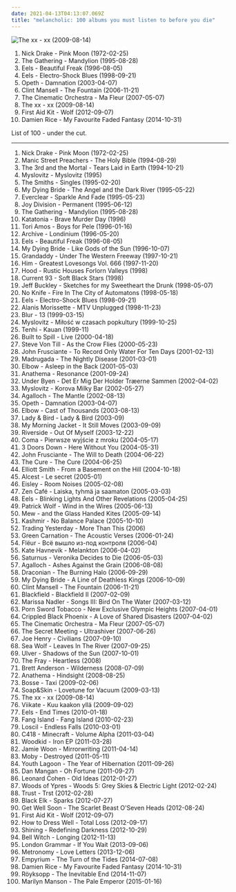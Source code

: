 ```yaml
---
date: 2021-04-13T04:13:07.069Z
title: "melancholic: 100 albums you must listen to before you die"
---
```

![The xx - xx (2009-08-14)](http://coverartarchive.org/release/2d9f9aac-1884-3939-a3b7-01437151e495/7167631451-500.jpg "The xx - xx (2009-08-14)")
<ol class="albums">
<li data-cover="http://coverartarchive.org/release/2a274c12-8785-351a-9155-1d6d2dfde21c/23137783404-500.jpg" data-tags="folk, singer-songwriter" role="button">Nick Drake - Pink Moon (1972-02-25)</li>
<li data-cover="https://img.discogs.com/mXmbUGbg8s-pnwDZnxsR5EARqq4=/fit-in/600x600/filters:strip_icc():format(jpeg):mode_rgb():quality(90)/discogs-images/R-4950111-1433873709-1968.jpeg.jpg" data-tags="gothic metal, progressive metal, atmospheric metal" role="button">The Gathering - Mandylion (1995-08-28)</li>
<li data-cover="http://coverartarchive.org/release/31c452b7-6fc4-39eb-9a0c-1f349328c745/11388472171-500.jpg" data-tags="alternative, rock, alternative rock, indie rock, 90s" role="button">Eels - Beautiful Freak (1996-08-05)</li>
<li data-cover="http://coverartarchive.org/release/18274d01-86aa-4f26-ab80-5526bd285d9b/5129179403-500.jpg" data-tags="90s, indie rock" role="button">Eels - Electro-Shock Blues (1998-09-21)</li>
<li data-cover="http://coverartarchive.org/release/3fe02bae-ffbc-3a1f-82b7-d7b338f78b71/6695442614-500.jpg" data-tags="progressive rock" role="button">Opeth - Damnation (2003-04-07)</li>
<li data-cover="http://coverartarchive.org/release/33abead4-3015-438f-9ea3-97f2cc5cb278/6074705469-500.jpg" data-tags="soundtrack" role="button">Clint Mansell - The Fountain (2006-11-21)</li>
<li data-cover="https://via.placeholder.com/450" data-tags="downtempo, chillout" role="button">The Cinematic Orchestra - Ma Fleur (2007-05-07)</li>
<li data-cover="http://coverartarchive.org/release/2d9f9aac-1884-3939-a3b7-01437151e495/7167631451-500.jpg" data-tags="indie" role="button">The xx - xx (2009-08-14)</li>
<li data-cover="http://coverartarchive.org/release/8bd613e5-a2c5-4852-80c1-b45a0ea9232e/10917447319-500.jpg" data-tags="chillout, female vocalists, melancholic, celtic, native americans" role="button">First Aid Kit - Wolf (2012-09-07)</li>
<li data-cover="http://coverartarchive.org/release/a5bb7a1b-f162-44a0-b833-69fb8bf13125/8706849113-500.jpg" data-tags="folk, acoustic, indie folk" role="button">Damien Rice - My Favourite Faded Fantasy (2014-10-31)</li>
</ol>
List of 100 - under the cut.
<!-- more -->

_________________

<ol class="albums">
<li data-cover="http://coverartarchive.org/release/2a274c12-8785-351a-9155-1d6d2dfde21c/23137783404-500.jpg" data-tags="folk, singer-songwriter" role="button">
Nick Drake - Pink Moon (1972-02-25)
</li>
<li data-cover="https://img.discogs.com/Ghadzn_xpqXGzIU_Dw8VJRa6uoU=/fit-in/600x601/filters:strip_icc():format(jpeg):mode_rgb():quality(90)/discogs-images/R-4358145-1553540610-8949.jpeg.jpg" data-tags="90s, rock" role="button">
Manic Street Preachers - The Holy Bible (1994-08-29)
</li>
<li data-cover="http://coverartarchive.org/release/300d85c9-2df7-4715-82db-f48b47913d20/1463858374-500.jpg" data-tags="doom metal, atmospheric doom metal" role="button">
The 3rd and the Mortal - Tears Laid in Earth (1994-10-21)
</li>
<li data-cover="https://img.discogs.com/ixHEMNqFvofVjMAVVI6OV-z3zvg=/fit-in/410x410/filters:strip_icc():format(jpeg):mode_rgb():quality(90)/discogs-images/R-920331-1521923537-6695.jpeg.jpg" data-tags="rock, alternative rock, polish" role="button">
Myslovitz - Myslovitz (1995)
</li>
<li data-cover="http://coverartarchive.org/release/ab8ac30e-5a26-32f3-81b9-b765640e66d7/13519193947-500.jpg" data-tags="80s" role="button">
The Smiths - Singles (1995-02-20)
</li>
<li data-cover="http://coverartarchive.org/release/26ed17a4-e022-4abc-a11f-23437715f4f8/15399938306-500.jpg" data-tags="doom metal" role="button">
My Dying Bride - The Angel and the Dark River (1995-05-22)
</li>
<li data-cover="https://img.discogs.com/ET7Yy8_knfXR_aToSfd-_4mULc8=/fit-in/600x600/filters:strip_icc():format(jpeg):mode_rgb():quality(90)/discogs-images/R-1750670-1333630000.jpeg.jpg" data-tags="alternative rock, 90s, rock" role="button">
Everclear - Sparkle And Fade (1995-05-23)
</li>
<li data-cover="http://coverartarchive.org/release/d7c9e8c6-b057-4f48-b04e-c460ec924eff/11920495341-500.jpg" data-tags="post-punk" role="button">
Joy Division - Permanent (1995-06-12)
</li>
<li data-cover="https://img.discogs.com/mXmbUGbg8s-pnwDZnxsR5EARqq4=/fit-in/600x600/filters:strip_icc():format(jpeg):mode_rgb():quality(90)/discogs-images/R-4950111-1433873709-1968.jpeg.jpg" data-tags="gothic metal, progressive metal, atmospheric metal" role="button">
The Gathering - Mandylion (1995-08-28)
</li>
<li data-cover="http://coverartarchive.org/release/1bc4f270-248f-4f0d-9512-2449157325fb/3591440901-500.jpg" data-tags="doom metal, death doom metal" role="button">
Katatonia - Brave Murder Day (1996)
</li>
<li data-cover="http://coverartarchive.org/release/4cd43e6e-df96-3546-8343-870035e5eaf6/21952897279-500.jpg" data-tags="alternative, piano, female vocalists" role="button">
Tori Amos - Boys for Pele (1996-01-16)
</li>
<li data-cover="http://coverartarchive.org/release/92170779-0baf-31f4-930d-8213c7462eac/3435477482-500.jpg" data-tags="trip-hop" role="button">
Archive - Londinium (1996-05-20)
</li>
<li data-cover="http://coverartarchive.org/release/31c452b7-6fc4-39eb-9a0c-1f349328c745/11388472171-500.jpg" data-tags="alternative, rock, alternative rock, indie rock, 90s" role="button">
Eels - Beautiful Freak (1996-08-05)
</li>
<li data-cover="https://img.discogs.com/ScAik7qeUvIMZcBiSScZX7BzsVg=/fit-in/400x400/filters:strip_icc():format(jpeg):mode_rgb():quality(90)/discogs-images/R-3433782-1330221831.jpeg.jpg" data-tags="doom metal" role="button">
My Dying Bride - Like Gods of the Sun (1996-10-07)
</li>
<li data-cover="http://coverartarchive.org/release/a7f89d02-9f8c-40f5-adc7-9b63631bc464/13321854605-500.jpg" data-tags="indie, indie rock, 90s" role="button">
Grandaddy - Under The Western Freeway (1997-10-21)
</li>
<li data-cover="https://img.discogs.com/5p0bYzMxbO-g0FixydX4t22HKkI=/fit-in/600x492/filters:strip_icc():format(jpeg):mode_rgb():quality(90)/discogs-images/R-4736214-1435140831-9496.jpeg.jpg" data-tags="love metal, gothic rock" role="button">
Him - Greatest Lovesongs Vol. 666 (1997-11-20)
</li>
<li data-cover="https://img.discogs.com/QewfXQd_CWh7p6LqDpskU4QvKss=/fit-in/579x569/filters:strip_icc():format(jpeg):mode_rgb():quality(90)/discogs-images/R-139018-1254248853.jpeg.jpg" data-tags="melancholic, hood, josta59 radio, the leaves grow old and fade and die, interesting sounding stuff - get some trialsongs" role="button">
Hood - Rustic Houses Forlorn Valleys (1998)
</li>
<li data-cover="http://coverartarchive.org/release/ce037097-b68d-4bbb-8d17-476fc82ebde3/3613013207-500.jpg" data-tags="piano, melancholic" role="button">
Current 93 - Soft Black Stars (1998)
</li>
<li data-cover="https://img.discogs.com/CbVuh-CQJmkzYnbLiyuvqYfrFew=/fit-in/600x600/filters:strip_icc():format(jpeg):mode_rgb():quality(90)/discogs-images/R-2513116-1362379308-9396.jpeg.jpg" data-tags="rock, 90s, alternative rock, jeff buckley" role="button">
Jeff Buckley - Sketches for my Sweetheart the Drunk (1998-05-07)
</li>
<li data-cover="http://coverartarchive.org/release/4fbf62b9-6111-4898-a0ea-d7fa3fde6896/25954166388-500.jpg" data-tags="indie, alternative, math rock, indie rock, usa, romantic, melodic, energetic, melancholy, melancholic, alt rock, indie emo" role="button">
No Knife - Fire In The City of Automatons (1998-05-18)
</li>
<li data-cover="http://coverartarchive.org/release/18274d01-86aa-4f26-ab80-5526bd285d9b/5129179403-500.jpg" data-tags="90s, indie rock" role="button">
Eels - Electro-Shock Blues (1998-09-21)
</li>
<li data-cover="http://coverartarchive.org/release/e68bc44b-f410-35cc-bf84-c0abbbcc08b8/11497364966-500.jpg" data-tags="acoustic, unplugged, live" role="button">
Alanis Morissette - MTV Unplugged (1998-11-23)
</li>
<li data-cover="http://coverartarchive.org/release/16a2fa8b-480e-3d58-8c42-684b9bec1493/7940071006-500.jpg" data-tags="britpop" role="button">
Blur - 13 (1999-03-15)
</li>
<li data-cover="https://img.discogs.com/V0xbJHSbaeQvvGyarxyn0FVZ5w0=/fit-in/458x328/filters:strip_icc():format(jpeg):mode_rgb():quality(90)/discogs-images/R-907946-1488650324-9919.jpeg.jpg" data-tags="rock, alternative rock, polish" role="button">
Myslovitz - Miłość w czasach popkultury (1999-10-25)
</li>
<li data-cover="https://img.discogs.com/O6kMQiGCpQQW-BPjZvJsMsNmKiY=/fit-in/600x600/filters:strip_icc():format(jpeg):mode_rgb():quality(90)/discogs-images/R-612679-1138414798.jpeg.jpg" data-tags="neofolk, folk" role="button">
Tenhi - Kauan (1999-11)
</li>
<li data-cover="http://coverartarchive.org/release/8eb5fba9-e6fe-46db-8ff4-1ab77e1096f4/7940771884-500.jpg" data-tags="indie, rock" role="button">
Built to Spill - Live (2000-04-18)
</li>
<li data-cover="https://img.discogs.com/odN_mixBOw_bWndp9Tfn1RaOuIg=/fit-in/600x517/filters:strip_icc():format(jpeg):mode_rgb():quality(90)/discogs-images/R-385078-1248849142.jpeg.jpg" data-tags="singer-songwriter, avantgarde, melancholic" role="button">
Steve Von Till - As the Crow Flies (2000-05-23)
</li>
<li data-cover="http://coverartarchive.org/release/d5f20f95-7347-4479-97e4-57046bc24d00/20385600250-500.jpg" data-tags="alternative, rock" role="button">
John Frusciante - To Record Only Water For Ten Days (2001-02-13)
</li>
<li data-cover="https://img.discogs.com/UDZrNF9Ghkhkytjr6J7tausOntY=/fit-in/599x600/filters:strip_icc():format(jpeg):mode_rgb():quality(90)/discogs-images/R-2231152-1271200353.jpeg.jpg" data-tags="norwegian" role="button">
Madrugada - The Nightly Disease (2001-03-01)
</li>
<li data-cover="https://via.placeholder.com/450" data-tags="alternative" role="button">
Elbow - Asleep in the Back (2001-05-03)
</li>
<li data-cover="https://img.discogs.com/zE1g7EfR92bN-uRdWuFEdTw8lvQ=/fit-in/600x960/filters:strip_icc():format(jpeg):mode_rgb():quality(90)/discogs-images/R-3695431-1552089588-2064.jpeg.jpg" data-tags="melancholic" role="button">
Anathema - Resonance (2001-09-24)
</li>
<li data-cover="https://img.discogs.com/vjoFP7533NvxoiqRLRF_M0EQMSM=/fit-in/450x406/filters:strip_icc():format(jpeg):mode_rgb():quality(90)/discogs-images/R-346802-1597440907-5385.jpeg.jpg" data-tags="post-rock, danish post-rock" role="button">
Under Byen - Det Er Mig Der Holder Træerne Sammen (2002-04-02)
</li>
<li data-cover="http://coverartarchive.org/release/a537debd-0c0d-4c63-8c4f-04031dc48adc/4707626371-500.jpg" data-tags="rock, alternative rock, polish" role="button">
Myslovitz - Korova Milky Bar (2002-05-27)
</li>
<li data-cover="http://coverartarchive.org/release/7ac99528-77a9-3624-84b7-3400f6f56e47/22056699402-500.jpg" data-tags="folk metal, doom metal" role="button">
Agalloch - The Mantle (2002-08-13)
</li>
<li data-cover="http://coverartarchive.org/release/3fe02bae-ffbc-3a1f-82b7-d7b338f78b71/6695442614-500.jpg" data-tags="progressive rock" role="button">
Opeth - Damnation (2003-04-07)
</li>
<li data-cover="http://coverartarchive.org/release/85e506c2-e6d6-4d06-8490-160ed6fdd337/26004122565-500.jpg" data-tags="indie" role="button">
Elbow - Cast of Thousands (2003-08-13)
</li>
<li data-cover="https://via.placeholder.com/450" data-tags="70s, indie rock, dreamy, melancholic, lullaby, underappreciated, a, music for sleepless nights, the best of 2003, rozne takie sobie lubie, soft silly music, spokojnie tu jest, poznac to musze bardziej, painting inspirations" role="button">
Lady & Bird - Lady & Bird (2003-09)
</li>
<li data-cover="https://img.discogs.com/VJB1rFlOG6ZH8Uq_T0r9BxdfUTQ=/fit-in/600x595/filters:strip_icc():format(jpeg):mode_rgb():quality(90)/discogs-images/R-7107450-1433888454-3100.jpeg.jpg" data-tags="2003, rock" role="button">
My Morning Jacket - It Still Moves (2003-09-09)
</li>
<li data-cover="http://coverartarchive.org/release/bef6b0e4-2b92-43ce-bd2d-85b60b0f95a8/18840461906-500.jpg" data-tags="progressive rock" role="button">
Riverside - Out Of Myself (2003-12-22)
</li>
<li data-cover="http://coverartarchive.org/release/7f63e549-0273-406f-ab87-664b8d36a09b/4223291990-500.jpg" data-tags="rock, polish" role="button">
Coma - Pierwsze wyjście z mroku (2004-05-17)
</li>
<li data-cover="http://coverartarchive.org/release/6f63a705-2e3d-451c-a8e9-0ae7025f9055/12844808386-500.jpg" data-tags="hard rock" role="button">
3 Doors Down - Here Without You (2004-05-31)
</li>
<li data-cover="https://img.discogs.com/z2S_5gHnOplgRW32RtYNqoGmf-g=/fit-in/250x250/filters:strip_icc():format(jpeg):mode_rgb():quality(90)/discogs-images/R-4188253-1358358245-1790.jpeg.jpg" data-tags="alternative" role="button">
John Frusciante - The Will to Death (2004-06-22)
</li>
<li data-cover="http://coverartarchive.org/release/25e2716b-2c65-3ef8-b4ff-afc96570347d/7947383918-500.jpg" data-tags="post-punk, rock, alternative" role="button">
The Cure - The Cure (2004-06-25)
</li>
<li data-cover="http://coverartarchive.org/release/f01097d5-8a73-3585-8c62-3831a3bd0db6/16096949332-500.jpg" data-tags="singer-songwriter, indie" role="button">
Elliott Smith - From a Basement on the Hill (2004-10-18)
</li>
<li data-cover="https://img.discogs.com/itVrfZcx8n0MgA_KXy2-Unf46oM=/fit-in/600x532/filters:strip_icc():format(jpeg):mode_rgb():quality(90)/discogs-images/R-1072264-1274908332.jpeg.jpg" data-tags="black metal, metal, shoegaze, shoegaze black metal" role="button">
Alcest - Le secret (2005-01)
</li>
<li data-cover="http://coverartarchive.org/release/4186b65f-c36d-4dac-82d3-221d3f8c7925/17754966442-500.jpg" data-tags="indie pop" role="button">
Eisley - Room Noises (2005-02-08)
</li>
<li data-cover="http://coverartarchive.org/release/fd6e8880-000e-4135-b002-915288baa2fd/18678248229-500.jpg" data-tags="rock, finnish, melancholic" role="button">
Zen Café - Laiska, tyhmä ja saamaton (2005-03-03)
</li>
<li data-cover="http://coverartarchive.org/release/6c6156f9-38a0-3183-85e8-df6432517dca/4207186910-500.jpg" data-tags="alternative, indie pop, alternative rock" role="button">
Eels - Blinking Lights And Other Revelations (2005-04-25)
</li>
<li data-cover="https://via.placeholder.com/450" data-tags="indie, singer-songwriter, british" role="button">
Patrick Wolf - Wind in the Wires (2005-06-13)
</li>
<li data-cover="http://coverartarchive.org/release/d8e64927-2ed5-38b7-82c6-3f02ce624598/22167976638-500.jpg" data-tags="indie, indie rock" role="button">
Mew - and the Glass Handed Kites (2005-09-14)
</li>
<li data-cover="https://img.discogs.com/HT0jZO9sXctnXlO0m2jbiOie8xk=/fit-in/600x598/filters:strip_icc():format(jpeg):mode_rgb():quality(90)/discogs-images/R-795720-1561458075-7445.jpeg.jpg" data-tags="rock" role="button">
Kashmir - No Balance Palace (2005-10-10)
</li>
<li data-cover="http://coverartarchive.org/release/780d907d-ff5b-4738-b6a4-dac0b70f759a/6046958479-500.jpg" data-tags="rock, alternative, alternative rock, acoustic" role="button">
Trading Yesterday - More Than This (2006)
</li>
<li data-cover="http://coverartarchive.org/release/7df49ccd-3a84-4424-8ffa-07f660ba4865/10866678503-500.jpg" data-tags="acoustic, progressive rock" role="button">
Green Carnation - The Acoustic Verses (2006-01-24)
</li>
<li data-cover="http://coverartarchive.org/release/ab7ebe88-c495-4a44-808b-61f89e7ad3f7/9100597320-500.jpg" data-tags="cardiowave" role="button">
Flëur - Всё вышло из-под контроля (2006-04)
</li>
<li data-cover="https://img.discogs.com/K8wuXm7t8XdYis3Gq-03yQBwGAs=/fit-in/225x225/filters:strip_icc():format(jpeg):mode_rgb():quality(90)/discogs-images/R-721994-1151857747.jpeg.jpg" data-tags="female vocalists" role="button">
Kate Havnevik - Melankton (2006-04-02)
</li>
<li data-cover="http://coverartarchive.org/release/0c59bf53-49ca-3920-a021-779dd2ce1c71/1463498207-500.jpg" data-tags="doom metal" role="button">
Saturnus - Veronika Decides to Die (2006-05-03)
</li>
<li data-cover="http://coverartarchive.org/release/b943e89a-2ae7-4cce-940a-c434c4f068cf/19071273840-500.jpg" data-tags="doom metal, folk metal, progressive metal" role="button">
Agalloch - Ashes Against the Grain (2006-08-08)
</li>
<li data-cover="https://img.discogs.com/cuY9wVPULLNTQ4npBT3C2AO9Wmg=/fit-in/600x600/filters:strip_icc():format(jpeg):mode_rgb():quality(90)/discogs-images/R-815223-1263349555.jpeg.jpg" data-tags="gothic doom metal, doom metal, gothic metal" role="button">
Draconian - The Burning Halo (2006-09-29)
</li>
<li data-cover="http://coverartarchive.org/release/1159bfa6-1240-3e8f-84e7-e06085d88b7c/1122226386-500.jpg" data-tags="doom metal" role="button">
My Dying Bride - A Line of Deathless Kings (2006-10-09)
</li>
<li data-cover="http://coverartarchive.org/release/33abead4-3015-438f-9ea3-97f2cc5cb278/6074705469-500.jpg" data-tags="soundtrack" role="button">
Clint Mansell - The Fountain (2006-11-21)
</li>
<li data-cover="http://coverartarchive.org/release/3412f681-acd0-414f-8435-45a995deb318/2331822335-500.jpg" data-tags="progressive rock" role="button">
Blackfield - Blackfield II (2007-02-09)
</li>
<li data-cover="http://coverartarchive.org/release/6612f329-7d59-4578-8128-c2a2ec86565c/8703131155-500.jpg" data-tags="folk" role="button">
Marissa Nadler - Songs III: Bird On The Water (2007-03-12)
</li>
<li data-cover="http://coverartarchive.org/release/f5a18cca-3f4d-4bd4-adb4-e487716a0d2c/1696124266-500.jpg" data-tags="melancholic" role="button">
Porn Sword Tobacco - New Exclusive Olympic Heights (2007-04-01)
</li>
<li data-cover="http://coverartarchive.org/release/beae99c0-6d98-4504-8989-21c0341a50fb/11870538298-500.jpg" data-tags="post-rock" role="button">
Crippled Black Phoenix - A Love of Shared Disasters (2007-04-02)
</li>
<li data-cover="https://via.placeholder.com/450" data-tags="downtempo, chillout" role="button">
The Cinematic Orchestra - Ma Fleur (2007-05-07)
</li>
<li data-cover="https://img.discogs.com/Cxpq-0b5jUoAj3rTyQI6oBa15vU=/fit-in/600x595/filters:strip_icc():format(jpeg):mode_rgb():quality(90)/discogs-images/R-1004055-1251510647.jpeg.jpg" data-tags="dark, melancholic, depression, lost, magic, passing, to check, arcane, darklight, angstwave, dark dark, female electronic, s meeting, radio13, playlist4, iamalone, playlist2873" role="button">
The Secret Meeting - Ultrashiver (2007-06-26)
</li>
<li data-cover="http://coverartarchive.org/release/f7bd02b9-dc1a-334f-a092-a26bacaa553f/20877800028-500.jpg" data-tags="alternative, folk, melancholic, blues rock, 00s, anti-, carpet crawler, photobyas: back in time, herfstcd 2007, sawtheangel" role="button">
Joe Henry - Civilians (2007-09-10)
</li>
<li data-cover="http://coverartarchive.org/release/1f535139-1a00-4da7-89cc-94cb50ceb44d/3886056504-500.jpg" data-tags="indie folk, indie, indie rock, singer-songwriter, autumn" role="button">
Sea Wolf - Leaves In The River (2007-09-25)
</li>
<li data-cover="http://coverartarchive.org/release/91f242ac-7e10-372e-9a51-2deace4a2f04/9227664763-500.jpg" data-tags="ambient" role="button">
Ulver - Shadows of the Sun (2007-10-01)
</li>
<li data-cover="http://coverartarchive.org/release/b6b1f327-e013-4386-9e0b-ea78b8adb6d9/11664700714-500.jpg" data-tags="cover, fucking awesome" role="button">
The Fray - Heartless (2008)
</li>
<li data-cover="https://img.discogs.com/M3cz_kiuEaWMXDBdpl2-4ROYNu8=/fit-in/500x500/filters:strip_icc():format(jpeg):mode_rgb():quality(90)/discogs-images/R-1548529-1227583537.jpeg.jpg" data-tags="singer-songwriter, melancholic" role="button">
Brett Anderson - Wilderness (2008-07-09)
</li>
<li data-cover="http://coverartarchive.org/release/c0c588fc-5669-4b8f-b25c-560111e0bbba/5284367213-500.jpg" data-tags="acoustic, progressive rock" role="button">
Anathema - Hindsight (2008-08-25)
</li>
<li data-cover="https://via.placeholder.com/450" data-tags="melancholic, heartache music" role="button">
Bosse - Taxi (2009-02-06)
</li>
<li data-cover="https://img.discogs.com/5ULMdii6V1Px_WEq_Gnq-FYTwV4=/fit-in/500x500/filters:strip_icc():format(jpeg):mode_rgb():quality(90)/discogs-images/R-1690134-1266618713.jpeg.jpg" data-tags="piano" role="button">
Soap&Skin - Lovetune for Vacuum (2009-03-13)
</li>
<li data-cover="http://coverartarchive.org/release/2d9f9aac-1884-3939-a3b7-01437151e495/7167631451-500.jpg" data-tags="indie" role="button">
The xx - xx (2009-08-14)
</li>
<li data-cover="http://coverartarchive.org/release/0a5c4ed5-790f-4dd5-ab46-e7bdd48d2231/6910491036-500.jpg" data-tags="rock, hard rock, finnish, folk rock, melancholic" role="button">
Viikate - Kuu kaakon yllä (2009-09-02)
</li>
<li data-cover="https://img.discogs.com/Cch9xq_xdq47XQEUgMJ3X_476Ns=/fit-in/600x538/filters:strip_icc():format(jpeg):mode_rgb():quality(90)/discogs-images/R-3616085-1337508814-3772.jpeg.jpg" data-tags="indie, rock" role="button">
Eels - End Times (2010-01-18)
</li>
<li data-cover="http://coverartarchive.org/release/593a917a-9f7e-46ea-bf2f-10a6f34fadb4/13513416639-500.jpg" data-tags="indie rock" role="button">
Fang Island - Fang Island (2010-02-23)
</li>
<li data-cover="http://coverartarchive.org/release/c5d18496-c4a1-46ad-8219-452798ed3f58/3972240476-500.jpg" data-tags="ambient" role="button">
Loscil - Endless Falls (2010-03-01)
</li>
<li data-cover="http://coverartarchive.org/release/5e396e48-5bc1-4d28-ab34-ee77dc534fed/22120675980-500.jpg" data-tags="ambient" role="button">
C418 - Minecraft - Volume Alpha (2011-03-04)
</li>
<li data-cover="http://coverartarchive.org/release/33a8f17b-10c0-40f3-8a6c-3711b0bceda0/2926396596-500.jpg" data-tags="indie folk" role="button">
Woodkid - Iron EP (2011-03-28)
</li>
<li data-cover="http://coverartarchive.org/release/8164140b-6d5f-3a69-a19a-6785446191e9/852058673-500.jpg" data-tags="soul" role="button">
Jamie Woon - Mirrorwriting (2011-04-14)
</li>
<li data-cover="https://img.discogs.com/LPA2w-4DjKaKa7J63lr9HZWhFIc=/fit-in/500x457/filters:strip_icc():format(jpeg):mode_rgb():quality(90)/discogs-images/R-389573-1393368466-9302.jpeg.jpg" data-tags="electronic, ambient" role="button">
Moby - Destroyed (2011-05-11)
</li>
<li data-cover="https://img.discogs.com/-BR4yY32Gdk7o4SF5Ha0Wvj9gp0=/fit-in/600x600/filters:strip_icc():format(jpeg):mode_rgb():quality(90)/discogs-images/R-3020807-1318528929.jpeg.jpg" data-tags="dream pop" role="button">
Youth Lagoon - The Year of Hibernation (2011-09-26)
</li>
<li data-cover="http://coverartarchive.org/release/b4cfc997-a4d0-4703-8058-9ffef127d537/16424727978-500.jpg" data-tags="singer-songwriter, canadian, melancholic, lieblingslied, play on words, lieblingssongs, webrecced" role="button">
Dan Mangan - Oh Fortune (2011-09-27)
</li>
<li data-cover="http://coverartarchive.org/release/b02dd44e-2b35-44f1-8001-768fc94f5d14/4083920556-500.jpg" data-tags="singer-songwriter" role="button">
Leonard Cohen - Old Ideas (2012-01-27)
</li>
<li data-cover="http://coverartarchive.org/release/92fd4e41-09b7-451f-b6b7-8957e8a535e7/13703419175-500.jpg" data-tags="doom metal" role="button">
Woods of Ypres - Woods 5: Grey Skies & Electric Light (2012-02-24)
</li>
<li data-cover="http://coverartarchive.org/release/7bd4468c-2434-4450-8fa5-76812f1b56aa/9082713992-500.jpg" data-tags="synthpop, darkwave, electronic" role="button">
Trust - Trst (2012-02-28)
</li>
<li data-cover="http://coverartarchive.org/release/09391b51-7c9d-44b2-8e86-03fe36ba71ed/13775637323-500.jpg" data-tags="ambient, piano, atmospheric, melancholic, modern classical, dream music" role="button">
Black Elk - Sparks (2012-07-27)
</li>
<li data-cover="http://coverartarchive.org/release/5f792f6a-1650-48ad-893f-01bd567c6413/5227705777-500.jpg" data-tags="indie rock, experimental pop, melancholic, post rock" role="button">
Get Well Soon - The Scarlet Beast O'Seven Heads (2012-08-24)
</li>
<li data-cover="http://coverartarchive.org/release/8bd613e5-a2c5-4852-80c1-b45a0ea9232e/10917447319-500.jpg" data-tags="chillout, female vocalists, melancholic, celtic, native americans" role="button">
First Aid Kit - Wolf (2012-09-07)
</li>
<li data-cover="http://coverartarchive.org/release/dc277a4e-10de-4693-a8e4-6e657a056cda/28396159564-500.jpg" data-tags="alternative rnb" role="button">
How to Dress Well - Total Loss (2012-09-17)
</li>
<li data-cover="http://coverartarchive.org/release/938a75b0-8410-4901-8a6b-9168e8adc5dc/2721666961-500.jpg" data-tags="black metal" role="button">
Shining - Redefining Darkness (2012-10-29)
</li>
<li data-cover="http://coverartarchive.org/release/bc63c33a-713c-4611-8267-e8c870465397/13043293929-500.jpg" data-tags="doom, funeral doom" role="button">
Bell Witch - Longing (2012-11-13)
</li>
<li data-cover="http://coverartarchive.org/release/915f9487-03ba-49fb-84fe-1ff4cb5d5ece/5098039469-500.jpg" data-tags="indie pop" role="button">
London Grammar - If You Wait (2013-09-06)
</li>
<li data-cover="http://coverartarchive.org/release/5adeb0cd-f15c-447c-82a4-2d6fb5279436/6728311268-500.jpg" data-tags="indie pop, british" role="button">
Metronomy - Love Letters (2013-12-06)
</li>
<li data-cover="http://coverartarchive.org/release/6047d3d4-0a51-4f74-bc62-b50b49cb62eb/7815371122-500.jpg" data-tags="doom metal, melancholic" role="button">
Empyrium - The Turn of the Tides (2014-07-08)
</li>
<li data-cover="http://coverartarchive.org/release/a5bb7a1b-f162-44a0-b833-69fb8bf13125/8706849113-500.jpg" data-tags="folk, acoustic, indie folk" role="button">
Damien Rice - My Favourite Faded Fantasy (2014-10-31)
</li>
<li data-cover="http://coverartarchive.org/release/7704bdf5-5fcd-4f80-a759-30fba880bfe6/8762633349-500.jpg" data-tags="electronic, downtempo" role="button">
Röyksopp - The Inevitable End (2014-11-07)
</li>
<li data-cover="http://coverartarchive.org/release/2fe0a7ce-6876-44a6-b966-6f5fe466473b/9837934274-500.jpg" data-tags="alternative rock, hard rock, rock, blues rock" role="button">
Marilyn Manson - The Pale Emperor (2015-01-16)
</li>
</ol>